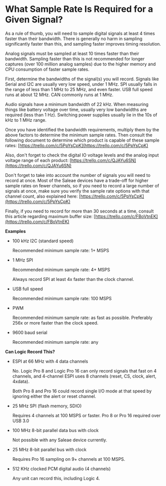 # What Sample Rate Is Required for a Given Signal?

As a rule of thumb, you will need to sample digital signals at least 4 times faster than their bandwidth. There is generally no harm in sampling significantly faster than this, and sampling faster improves timing resolution.

Analog signals must be sampled at least 10 times faster than their bandwidth. Sampling faster than this is not recommended for longer captures \(over 100 million analog samples\) due to the higher memory and CPU consumption of faster sample rates.

First, determine the bandwidths of the signal\(s\) you will record. Signals like Serial and I2C are usually very low speed, under 1 MHz. SPI usually falls in the range of less than 1 MHz to 25 MHz, and even faster. USB full speed runs at about 12 MHz. CAN commonly runs at 1 MHz.

Audio signals have a minimum bandwidth of 22 kHz. When measuring things like battery voltage over time, usually very low bandwidths are required \(less than 1 Hz\). Switching power supplies usually lie in the 10s of kHz to 1 MHz range.

Once you have identified the bandwidth requirements, multiply them by the above factors to determine the minimum sample rates. Then consult the following document to determine which product is capable of these sample rates: [https://trello.com/c/5PpYsCpK](https://trello.com/c/5PpYsCpK)

Also, don't forget to check the digital IO voltage levels and the analog input voltage range of each product: [https://trello.com/c/QJAYu6SN](https://trello.com/c/QJAYu6SN)

Don't forget to take into account the number of signals you will need to record at once. Most of the Saleae devices have a trade-off for higher sample rates on fewer channels, so if you need to record a large number of signals at once, make sure you verify the sample rate options with that channel count, also explained here: [https://trello.com/c/5PpYsCpK](https://trello.com/c/5PpYsCpK)

Finally, if you need to record for more than 30 seconds at a time, consult this article regarding maximum buffer size: [https://trello.com/c/FBoVtnEK](https://trello.com/c/FBoVtnEK)

**Examples**

* 100 kHz I2C \(standard speed\)

  Recommended minimum sample rate: 1+ MSPS

* 1 MHz SPI

  Recommended minimum sample rate: 4+ MSPS

  Always record SPI at least 4x faster than the clock channel.

* USB full speed

  Recommended minimum sample rate: 100 MSPS

* PWM

  Recommended minimum sample rate: as fast as possible. Preferably 256x or more faster than the clock speed.

* 9600 baud serial

  Recommended minimum sample rate: any

**Can Logic Record This?**

* ESPI at 66 MHz with 4 data channels

  No. Logic Pro 8 and Logic Pro 16 can only record signals that fast on 4 channels, and 4-channel ESPI uses 8 channels \(reset, CS, clock, alert, 4xdata\).

  Both Pro 8 and Pro 16 could record single I/O mode at that speed by ignoring either the alert or reset channel.

* 25 MHz SPI \(flash memory, SDIO\)

  Requires 4 channels at 100 MSPS or faster. Pro 8 or Pro 16 required over USB 3.0

* 100 MHz 8-bit parallel data bus with clock

  Not possible with any Saleae device currently.

* 25 MHz 8-bit parallel bus with clock

  Requires Pro 16 sampling on 9+ channels at 100 MSPS.

* 512 KHz clocked PCM digital audio \(4 channels\)

  Any unit can record this, including Logic 4.


